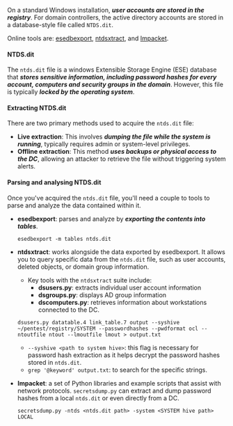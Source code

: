 On a standard Windows installation, ***user accounts are stored in the registry***. For domain controllers, the active directory accounts are stored in a database-style file called `NTDS.dit`.

Online tools are: [esedbexport](https://github.com/libyal/libesedb/blob/main/esedbtools/esedbexport.c), [ntdsxtract](https://github.com/csababarta/ntdsxtract), and [Impacket](https://github.com/fortra/impacket).

#### NTDS.dit
The `ntds.dit` file is a windows Extensible Storage Engine (ESE) database that ***stores sensitive information, including password hashes for every account, computers and security groups in the domain***. However, this file is typically ***locked by the operating system***. 

#### Extracting NTDS.dit
There are two primary methods used to acquire the `ntds.dit` file:
- **Live extraction**: This involves ***dumping the file while the system is running***, typically requires admin or system-level privileges.
- **Offline extraction**: This method ***uses backups or physical access to the DC***, allowing an attacker to retrieve the file without triggering system alerts.

#### Parsing and analysing NTDS.dit
Once you've acquired the `ntds.dit` file, you'll need a couple to tools to parse and analyze the data contained within it.

- **esedbexport**: parses and analyze by ***exporting the contents into tables***. 
	```
	esedbexport -m tables ntds.dit
	```

- **ntdsxtract**: works alongside the data exported by esedbexport. It allows you to query specific data from the `ntds.dit` file, such as user accounts, deleted objects, or domain group information.
	- Key tools with the `ntdsxtract` suite include:
		- **dsusers.py**: extracts individual user account information
		- **dsgroups.py**: displays AD group information
		- **dscomputers.py**: retrieves information about workstations connected to the DC.
	```
	dsusers.py datatable.4 link_table.7 output --syshive ~/pentest/registry/SYSTEM --passwordhashes --pwdformat ocl --ntoutfile ntout --lmoutfile lmout > output.txt
	```
	- `--syshive <path to system hive>`: this flag is necessary for password hash extraction as it helps decrypt the password hashes stored in `ntds.dit`.
	- ```grep '@keyword' output.txt```: to search for the specific strings.

- **Impacket**: a set of Python libraries and example scripts that assist with network protocols. `secretsdump.py` can extract and dump password hashes from a local `ntds.dit` or even directly from a DC.
	```
	secretsdump.py -ntds <ntds.dit path> -system <SYSTEM hive path> LOCAL
	```
